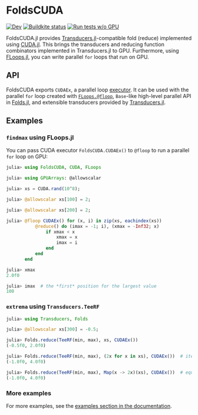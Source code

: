 # FoldsCUDA

[![Dev](https://img.shields.io/badge/docs-dev-blue.svg)](https://juliafolds.github.io/FoldsCUDA.jl/dev)
[![Buildkite status](https://badge.buildkite.com/c4196ef2fa588454c146bab0001d0f8de876aa864ab7c5de80.svg?branch=master)](https://buildkite.com/julialang/foldscuda-dot-jl)
[![Run tests w/o GPU](https://github.com/JuliaFolds/FoldsCUDA.jl/workflows/Run%20tests%20w/o%20GPU/badge.svg)](https://github.com/JuliaFolds/FoldsCUDA.jl/actions?query=workflow%3A%22Run+tests+w%2Fo+GPU%22)

FoldsCUDA.jl provides
[Transducers.jl](https://github.com/JuliaFolds/Transducers.jl)-compatible
fold (reduce) implemented using
[CUDA.jl](https://github.com/JuliaGPU/CUDA.jl).  This brings the
transducers and reducing function combinators implemented in
Transducers.jl to GPU.  Furthermore, using
[FLoops.jl](https://github.com/JuliaFolds/FLoops.jl), you can write
parallel `for` loops that run on GPU.

## API

FoldsCUDA exports `CUDAEx`, a parallel loop
[executor](https://juliafolds.github.io/Transducers.jl/dev/explanation/glossary/#glossary-executor).
It can be used with the parallel `for` loop created with
[`FLoops.@floop`](https://github.com/JuliaFolds/FLoops.jl),
`Base`-like high-level parallel API in
[Folds.jl](https://github.com/JuliaFolds/Folds.jl), and extensible
transducers provided by
[Transducers.jl](https://github.com/JuliaFolds/Transducers.jl).

## Examples

### `findmax` using FLoops.jl

You can pass CUDA executor `FoldsCUDA.CUDAEx()` to `@floop` to run a
parallel `for` loop on GPU:

```julia
julia> using FoldsCUDA, CUDA, FLoops

julia> using GPUArrays: @allowscalar

julia> xs = CUDA.rand(10^8);

julia> @allowscalar xs[100] = 2;

julia> @allowscalar xs[200] = 2;

julia> @floop CUDAEx() for (x, i) in zip(xs, eachindex(xs))
           @reduce() do (imax = -1; i), (xmax = -Inf32; x)
               if xmax < x
                   xmax = x
                   imax = i
               end
           end
       end

julia> xmax
2.0f0

julia> imax  # the *first* position for the largest value
100
```

### `extrema` using `Transducers.TeeRF`

```julia
julia> using Transducers, Folds

julia> @allowscalar xs[300] = -0.5;

julia> Folds.reduce(TeeRF(min, max), xs, CUDAEx())
(-0.5f0, 2.0f0)

julia> Folds.reduce(TeeRF(min, max), (2x for x in xs), CUDAEx())  # iterator comprehension works
(-1.0f0, 4.0f0)

julia> Folds.reduce(TeeRF(min, max), Map(x -> 2x)(xs), CUDAEx())  # equivalent, using a transducer
(-1.0f0, 4.0f0)
```

### More examples

For more examples, see the
[examples section in the documentation](https://juliafolds.github.io/FoldsCUDA.jl/dev/examples/).
